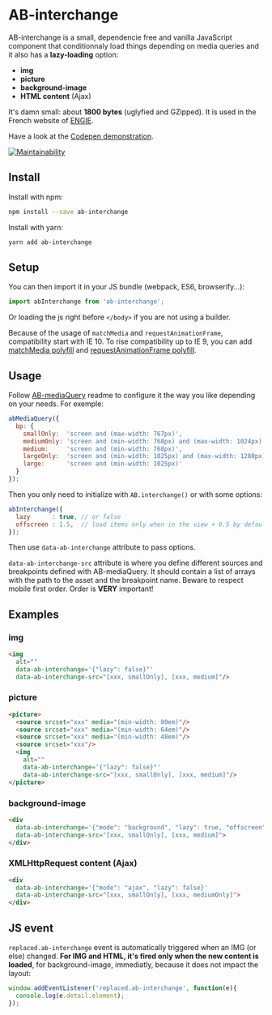 # AB-interchange

AB-interchange is a small, dependencie free and vanilla JavaScript component that conditionnaly load things depending on media queries and it also has a **lazy-loading** option:

- **img**
- **picture**
- **background-image**
- **HTML content** (Ajax)

It's damn small: about **1800 bytes** (uglyfied and GZipped). It is used in the French website of [ENGIE](https://particuliers.engie.fr).

Have a look at the [Codepen demonstration](https://codepen.io/lordfpx/pen/jApqLW).

[![Maintainability](https://api.codeclimate.com/v1/badges/85a4444c8e573ae62a49/maintainability)](https://codeclimate.com/github/lordfpx/AB-interchange/maintainability)


## Install

Install with npm:
```bash
npm install --save ab-interchange
````

Install with yarn:
```bash
yarn add ab-interchange
```


## Setup

You can then import it in your JS bundle (webpack, ES6, browserify...):
```js
import abInterchange from 'ab-interchange';
```

Or loading the js right before `</body>` if you are not using a builder.

Because of the usage of `matchMedia` and `requestAnimationFrame`, compatibility start with IE 10. To rise compatibility up to IE 9, you can add [matchMedia polyfill](https://github.com/paulirish/matchMedia.js/) and [requestAnimationFrame polyfill](https://gist.github.com/paulirish/1579671).



## Usage

Follow [AB-mediaQuery](https://www.npmjs.com/package/ab-mediaquery) readme to configure it the way you like depending on your needs. For exemple:

```js
abMediaQuery({
  bp: {
    smallOnly:  'screen and (max-width: 767px)',
    mediumOnly: 'screen and (min-width: 768px) and (max-width: 1024px)',
    medium:     'screen and (min-width: 768px)',
    largeOnly:  'screen and (min-width: 1025px) and (max-width: 1280px)',
    large:      'screen and (min-width: 1025px)'
  }
});
```

Then you only need to initialize with `AB.interchange()` or with some options:

```js
abInterchange({
  lazy      : true, // or false
  offscreen : 1.5,  // load items only when in the view + 0.5 by default
});
```

Then use `data-ab-interchange` attribute to pass options.

`data-ab-interchange-src` attribute is where you define different sources and breakpoints defined with AB-mediaQuery.
It should contain a list of arrays with the path to the asset and the breakpoint name. Beware to respect mobile first order. Order is **VERY** important!



## Examples

### **img**

```html
<img
  alt=""
  data-ab-interchange='{"lazy": false}"'
  data-ab-interchange-src="[xxx, smallOnly], [xxx, medium]"/>
```

### **picture**

```html
<picture>
  <source srcset="xxx" media="(min-width: 80em)"/>
  <source srcset="xxx" media="(min-width: 64em)"/>
  <source srcset="xxx" media="(min-width: 48em)"/>
  <source srcset="xxx"/>
  <img
    alt=""
    data-ab-interchange='{"lazy": false}"'
    data-ab-interchange-src="[xxx, smallOnly], [xxx, medium]"/>
</picture>
```


### **background-image**

```html
<div
  data-ab-interchange='{"mode": "background", "lazy": true, "offscreen": 1.5}"'
  data-ab-interchange-src="[xxx, smallOnly], [xxx, medium]">
</div>
```


### **XMLHttpRequest content (Ajax)**

```html
<div
  data-ab-interchange='{"mode": "ajax", "lazy": false}'
  data-ab-interchange-src="[xxx, smallOnly], [xxx, mediumOnly]">
</div>
```


## JS event
`replaced.ab-interchange` event is automatically triggered when an IMG (or else) changed. **For IMG and HTML, it's fired only when the new content is loaded**, for background-image, immediatly, because it does not impact the layout:

```js
window.addEventListener('replaced.ab-interchange', function(e){
  console.log(e.detail.element);
});
```

